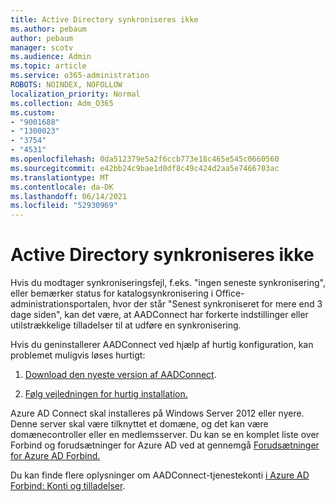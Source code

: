 ```yaml
---
title: Active Directory synkroniseres ikke
ms.author: pebaum
author: pebaum
manager: scotv
ms.audience: Admin
ms.topic: article
ms.service: o365-administration
ROBOTS: NOINDEX, NOFOLLOW
localization_priority: Normal
ms.collection: Adm_O365
ms.custom:
- "9001688"
- "1300023"
- "3754"
- "4531"
ms.openlocfilehash: 0da512379e5a2f6ccb773e18c465e545c0660560
ms.sourcegitcommit: e42bb24c9bae1d0df8c49c424d2aa5e7466703ac
ms.translationtype: MT
ms.contentlocale: da-DK
ms.lasthandoff: 06/14/2021
ms.locfileid: "52930969"
---
```

# <a name="active-directory-not-syncing"></a>Active Directory synkroniseres ikke

Hvis du modtager synkroniseringsfejl, f.eks. "ingen seneste synkronisering", eller bemærker status for katalogsynkronisering i Office-administrationsportalen, hvor der står "Senest synkroniseret for mere end 3 dage siden", kan det være, at AADConnect har forkerte indstillinger eller utilstrækkelige tilladelser til at udføre en synkronisering.  

Hvis du geninstallerer AADConnect ved hjælp af hurtig konfiguration, kan problemet muligvis løses hurtigt:

1. [Download den nyeste version af AADConnect](https://go.microsoft.com/fwlink/?LinkId=615771).

2. [Følg vejledningen for hurtig installation.](/azure/active-directory/hybrid/how-to-connect-install-express)

Azure AD Connect skal installeres på Windows Server 2012 eller nyere. Denne server skal være tilknyttet et domæne, og det kan være domænecontroller eller en medlemsserver. Du kan se en komplet liste over Forbind og forudsætninger for Azure AD ved at gennemgå [Forudsætninger for Azure AD Forbind.](/azure/active-directory/hybrid/how-to-connect-install-prerequisites)

Du kan finde flere oplysninger om AADConnect-tjenestekonti [i Azure AD Forbind: Konti og tilladelser](/azure/active-directory/hybrid/reference-connect-accounts-permissions).

